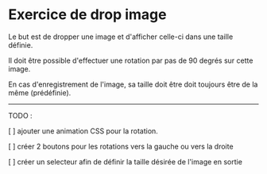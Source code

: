 # Exercice de drop image

Le but est de dropper une image et d'afficher celle-ci dans une taille définie.

Il doit être possible d'effectuer une rotation par pas de 90 degrés sur cette image.

En cas d'enregistrement de l'image, sa taille doit être doit toujours être de la même (prédéfinie).

--- 

TODO :

[ ] ajouter une animation CSS pour la rotation.

[ ] créer 2 boutons pour les rotations vers la gauche ou vers la droite

[ ] créer un selecteur afin de définir la taille désirée de l'image en sortie 
